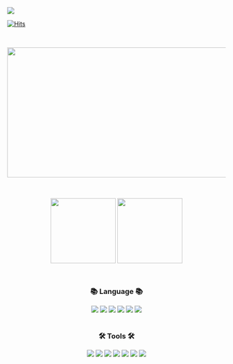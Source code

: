 <div>
  <img src="https://capsule-render.vercel.app/api?type=venom&color=4682B4&fontColor=424242&height=150&section=header&text=kzlsk%20Github👋&fontSize=70&animation=fadeIn&fontAlignY=50"/>
</div>

[![Hits](https://hits.seeyoufarm.com/api/count/incr/badge.svg?url=https%3A%2F%2Fgithub.com%2Fkzlsk%2Fhit-counter&count_bg=%23ADD7FF&title_bg=%23ADD7FF&icon=&icon_color=%23ADD7FF&title=hits&edge_flat=true)](https://hits.seeyoufarm.com)

##
<br>
<a href="https://github.com/devxb/gitanimals">
<img
  src="https://render.gitanimals.org/farms/kzlsk"
  width="1200"
  height="300"
  align="center"
/>
</a>
<br>
<br>

<br>

<p align='center'>
  <img align="center" height="150em" src="https://github-readme-stats.vercel.app/api?username=kzlsk&theme=default"/>
  <img align="center" height="150em" src="https://github-readme-stats.vercel.app/api/top-langs/?username=kzlsk&layout=compact"/>
</p>
<br>

<h3 align="center">📚 Language 📚</h3>
<div align="center">
  <img src="https://img.shields.io/badge/react-20232a.svg?style=for-the-badge&logo=react&logoColor=61DAFB" />
  <img src="https://img.shields.io/badge/HTML5-E34F26?style=for-the-badge&logo=html5&logoColor=white"/>
  <img src="https://img.shields.io/badge/CSS-239120?&style=for-the-badge&logo=css3&logoColor=white"/>
  <img src="https://img.shields.io/badge/JavaScript-F7DF1E?style=for-the-badge&logo=JavaScript&logoColor=white"/>
  <img src="https://img.shields.io/badge/typescript-%23007ACC.svg?style=for-the-badge&logo=typescript&logoColor=white" />
  <img src="https://img.shields.io/badge/Next-black?style=for-the-badge&logo=next.js&logoColor=white" />
</div>
<br>

<h3 align="center">🛠 Tools 🛠</h3>
<div align="center">
  <img src="https://img.shields.io/badge/Visual_Studio_Code-0078D4?style=for-the-badge&logo=visual%20studio%20code&logoColor=white"/>
  <img src="https://img.shields.io/badge/Android_Studio-3DDC84?style=for-the-badge&logo=android-studio&logoColor=white"/>
  <img src="https://img.shields.io/badge/PyCharm-000000.svg?&style=for-the-badge&logo=PyCharm&logoColor=white"/>
  <img src="https://img.shields.io/badge/GIT-E44C30?style=for-the-badge&logo=git&logoColor=white">
  <img src="https://img.shields.io/badge/Notion-%23000000.svg?style=for-the-badge&logo=notion&logoColor=white"/>
  <img src="https://img.shields.io/badge/Figma-F24E1E?style=for-the-badge&logo=figma&logoColor=white"/>
  <img src="https://img.shields.io/badge/Firebase-039BE5?style=for-the-badge&logo=Firebase&logoColor=white"/>
</div>
<br>
<br>





<!--
**kzlsk/kzlsk** is a ✨ _special_ ✨ repository because its `README.md` (this file) appears on your GitHub profile.

Here are some ideas to get you started:

- 🔭 I’m currently working on ...
- 🌱 I’m currently learning ...
- 👯 I’m looking to collaborate on ...
- 🤔 I’m looking for help with ...
- 💬 Ask me about ...
- 📫 How to reach me: ...
- 😄 Pronouns: ...
- ⚡ Fun fact: ...
-->
